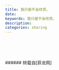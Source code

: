```yaml
---
title: 我只是不会欣赏。
date: 
keywords: 我只是不会欣赏。
description: 
categories: sharing
---
```

<td class="t_f" id="postmessage_1135091">

<br/>
<img alt="" border="0" class="zoom" data-cf-modified-42bfe4ff4ada974c64305357-="" file="http://www.flw.ph/data/appbyme/upload/image/201802/06/n3cHZoXb9AO8.jpg" id="aimg_XFdtd" lazyloadthumb="1" onclick="" onmouseover="" src="http://www.flw.ph/data/appbyme/upload/image/201802/06/n3cHZoXb9AO8.jpg"/><br/>
<br/>
<img alt="" border="0" class="zoom" data-cf-modified-42bfe4ff4ada974c64305357-="" file="http://www.flw.ph/data/appbyme/upload/image/201802/06/pQsseF4wJZ8P.jpg" id="aimg_JVVUo" lazyloadthumb="1" onclick="" onmouseover="" src="http://www.flw.ph/data/appbyme/upload/image/201802/06/pQsseF4wJZ8P.jpg"/><br/>
<br/>
<img alt="" border="0" class="zoom" data-cf-modified-42bfe4ff4ada974c64305357-="" file="http://www.flw.ph/data/appbyme/upload/image/201802/06/fqp8d0PYt2iJ.jpg" id="aimg_P8y36" lazyloadthumb="1" onclick="" onmouseover="" src="http://www.flw.ph/data/appbyme/upload/image/201802/06/fqp8d0PYt2iJ.jpg"/><br/>
<br/>
</td>
###### 转载自[菲龙网]